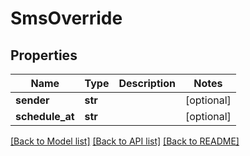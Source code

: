 # SmsOverride

## Properties
Name | Type | Description | Notes
------------ | ------------- | ------------- | -------------
**sender** | **str** |  | [optional] 
**schedule_at** | **str** |  | [optional] 

[[Back to Model list]](../README.md#documentation-for-models) [[Back to API list]](../README.md#documentation-for-api-endpoints) [[Back to README]](../README.md)


